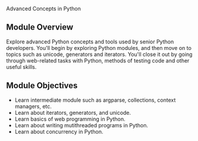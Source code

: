 Advanced Concepts in Python

## Module Overview
Explore advanced Python concepts and tools used by senior Python developers. You'll begin by exploring Python modules, and then move on to topics such as unicode, generators and iterators. You'll close it out by going through web-related tasks with Python, methods of testing code and other useful skills.

## Module Objectives
* Learn intermediate module such as argparse, collections, context managers, etc.
* Learn about iterators, generators, and unicode.
* Learn basics of web programming in Python.
* Learn about writing mutithreaded programs in Python.
* Learn about concurrency in Python.


